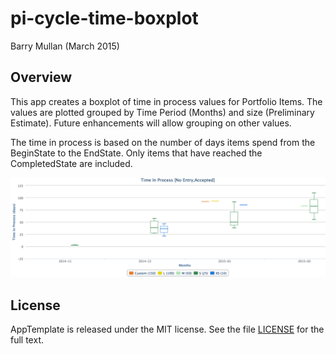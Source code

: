 pi-cycle-time-boxplot
=========================

Barry Mullan (March 2015)

## Overview

This app creates a boxplot of time in process values for Portfolio Items. The values are plotted grouped by 
Time Period (Months) and size (Preliminary Estimate). Future enhancements will allow grouping on other values.

The time in process is based on the number of days items spend from the BeginState to the EndState. Only 
items that have reached the CompletedState are included. 

![Screenshot](https://raw.githubusercontent.com/wrackzone/pi-cycle-time-boxplot/master/doc/screenshot.png)


## License

AppTemplate is released under the MIT license.  See the file [LICENSE](./LICENSE) for the full text.

